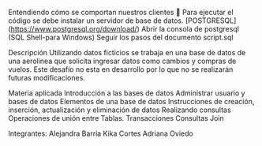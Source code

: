Entendiendo cómo se comportan nuestros clientes 📃
Para ejecutar el código se debe instalar un servidor de base de datos. [POSTGRESQL] (https://www.postgresql.org/download/) Abrir la consola de postgresql (SQL Shell-para Windows) Seguir los pasos del documento script.sql

Descripción
Utilizando datos ficticios se trabaja en una base de datos de una aerolinea que solicita ingresar datos como cambios y compras de vuelos. Este desafío no esta en desarrollo por lo que no se realizarán futuras modificaciones.

Materia aplicada
Introducción a las bases de datos
Administrar usuario y bases de datos
Elementos de una base de datos
Instrucciones de creación, inserción, actualización y eliminación de datos
Realizando consultas
Operaciones de unión entre Tablas.
Transacciones
Consultas Join

Integrantes:
Alejandra Barria
Kika Cortes
Adriana Oviedo